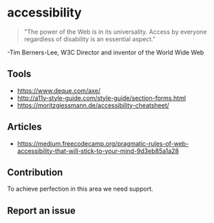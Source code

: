 # accessibility
> "The power of the Web is in its universality. Access by everyone regardless of disability is an essential aspect."

-Tim Berners-Lee, W3C Director and inventor of the World Wide Web

## Tools

* https://www.deque.com/axe/
* http://a11y-style-guide.com/style-guide/section-forms.html
* https://moritzgiessmann.de/accessibility-cheatsheet/

## Articles

* https://medium.freecodecamp.org/pragmatic-rules-of-web-accessibility-that-will-stick-to-your-mind-9d3eb85a1a28

## Contribution

To achieve perfection in this area we need support.

## Report an issue
